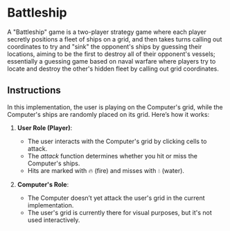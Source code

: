 
# Battleship 

A "Battleship" game is a two-player strategy game where each player secretly positions a fleet of ships on a grid, and then takes turns calling out coordinates to try and "sink" the opponent's ships by guessing their locations, aiming to be the first to destroy all of their opponent's vessels; essentially a guessing game based on naval warfare where players try to locate and destroy the other's hidden fleet by calling out grid coordinates. 

## Instructions

In this implementation, the user is playing on the Computer's grid, while the Computer's ships are randomly placed on its grid. Here’s how it works:

1. **User Role (Player)**:

    - The user interacts with the Computer's grid by clicking cells to attack.
    - The _attack_ function determines whether you hit or miss the Computer's ships.
    - Hits are marked with 🔥 (fire) and misses with 💧 (water).

2. **Computer's Role**:

    - The Computer doesn’t yet attack the user's grid in the current implementation.
    - The user's grid is currently there for visual purposes, but it's not used interactively.

